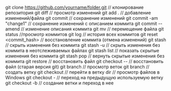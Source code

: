 git clone https://github.com/yourname/folder.git // клонирование репозитория
git diff // просмотр изменений
git add . // добавление изменений/файла
git commit // сохранение изменений
git commit -am "change1" // сохранение изменений c описанием коммита
git commit --amend // изменение описания коммита
git mv <source> <destination> // перемещение файла
git status //просмотр коммитов
git log // история всех коммитов
git reset <commit_hash> // восстановление коммита (отмена изменений)
git stash // скрыть изменения без коммита
git stash -u // скрыть изменения без коммита в неотслеживаемых файлах
git stash list // показать скрытые изменения без коммита
git stash pop // вернуть скрытые изменения без коммита
git restore <file> // восстановить файл
git checkout -- <file> // восстановить файл (старая версия git)
git branch // просмотр веток
git branch <name> // создать ветку
git checkout <name> // перейти в ветку
dir // просмотр файлов в Windows
git checkout - // переход на предыдущую используемую ветку
git checkout -b // создание ветки и переход в нее
